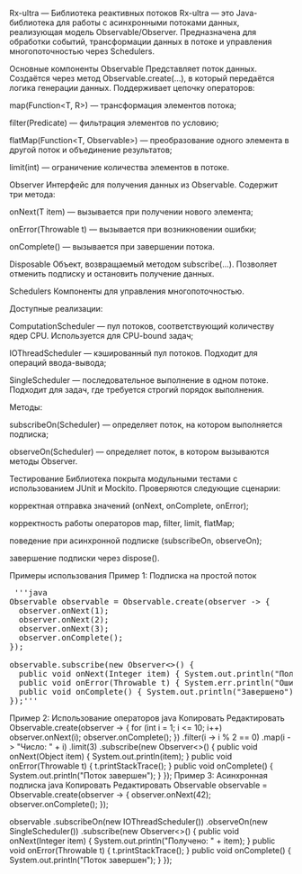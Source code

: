 Rx-ultra — Библиотека реактивных потоков
Rx-ultra — это Java-библиотека для работы с асинхронными потоками данных, реализующая модель Observable/Observer. Предназначена для обработки событий, трансформации данных в потоке и управления многопоточностью через Schedulers.

Основные компоненты
Observable<T>
Представляет поток данных. Создаётся через метод Observable.create(...), в который передаётся логика генерации данных. Поддерживает цепочку операторов:

map(Function<T, R>) — трансформация элементов потока;

filter(Predicate<T>) — фильтрация элементов по условию;

flatMap(Function<T, Observable<R>>) — преобразование одного элемента в другой поток и объединение результатов;

limit(int) — ограничение количества элементов в потоке.

Observer<T>
Интерфейс для получения данных из Observable. Содержит три метода:

onNext(T item) — вызывается при получении нового элемента;

onError(Throwable t) — вызывается при возникновении ошибки;

onComplete() — вызывается при завершении потока.

Disposable
Объект, возвращаемый методом subscribe(...). Позволяет отменить подписку и остановить получение данных.

Schedulers
Компоненты для управления многопоточностью.

Доступные реализации:

ComputationScheduler — пул потоков, соответствующий количеству ядер CPU. Используется для CPU-bound задач;

IOThreadScheduler — кэшированный пул потоков. Подходит для операций ввода-вывода;

SingleScheduler — последовательное выполнение в одном потоке. Подходит для задач, где требуется строгий порядок выполнения.

Методы:

subscribeOn(Scheduler) — определяет поток, на котором выполняется подписка;

observeOn(Scheduler) — определяет поток, в котором вызываются методы Observer.

Тестирование
Библиотека покрыта модульными тестами с использованием JUnit и Mockito. Проверяются следующие сценарии:

корректная отправка значений (onNext, onComplete, onError);

корректность работы операторов map, filter, limit, flatMap;

поведение при асинхронной подписке (subscribeOn, observeOn);

завершение подписки через dispose().

Примеры использования
Пример 1: Подписка на простой поток
<pre> '''java
Observable<Integer> observable = Observable.create(observer -> {
  observer.onNext(1);
  observer.onNext(2);
  observer.onNext(3);
  observer.onComplete();
});

observable.subscribe(new Observer<>() {
  public void onNext(Integer item) { System.out.println("Получено: " + item); }
  public void onError(Throwable t) { System.err.println("Ошибка: " + t.getMessage()); }
  public void onComplete() { System.out.println("Завершено"); }
});''' </pre>
Пример 2: Использование операторов
java
Копировать
Редактировать
Observable.create(observer -> {
  for (int i = 1; i <= 10; i++) observer.onNext(i);
  observer.onComplete();
})
.filter(i -> i % 2 == 0)
.map(i -> "Число: " + i)
.limit(3)
.subscribe(new Observer<>() {
  public void onNext(Object item) { System.out.println(item); }
  public void onError(Throwable t) { t.printStackTrace(); }
  public void onComplete() { System.out.println("Поток завершен"); }
});
Пример 3: Асинхронная подписка
java
Копировать
Редактировать
Observable<Integer> observable = Observable.create(observer -> {
  observer.onNext(42);
  observer.onComplete();
});

observable
  .subscribeOn(new IOThreadScheduler())
  .observeOn(new SingleScheduler())
  .subscribe(new Observer<>() {
    public void onNext(Integer item) { System.out.println("Получено: " + item); }
    public void onError(Throwable t) { t.printStackTrace(); }
    public void onComplete() { System.out.println("Поток завершен"); }
  });
